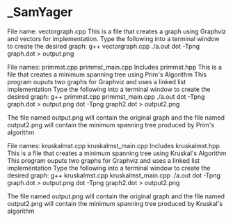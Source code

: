# _SamYager

File name: vectorgraph.cpp
This is a file that creates a graph using Graphviz and vectors for implementation.
Type the following into a terminal window to create the desired graph:
  g++ vectorgraph.cpp
  ./a.out
  dot -Tpng graph.dot > output.png


File names: primmst.cpp primmst_main.cpp
	Includes primmst.hpp
This is a file that creates a minimum spanning tree using Prim's Algorithm
This program ouputs two graphs for Graphviz and uses a linked list implementation
Type the following into a terminal window to create the desired graph:
	g++ primmst.cpp primmst_main.cpp
	./a.out
	dot -Tpng graph.dot > output.png
	dot -Tpng graph2.dot > output2.png

The file named output.png will contain the original graph and the file named output2.png will contain the minimum spanning tree produced by Prim's algorithm


File names: kruskalmst.cpp kruskalmst_main.cpp
	Includes kruskalmst.hpp
This is a file that creates a minimum spanning tree using Kruskal's Algorithm
This program ouputs two graphs for Graphviz and uses a linked list implementation
Type the following into a terminal window to create the desired graph:
	g++ kruskalmst.cpp kruskalmst_main.cpp
	./a.out
	dot -Tpng graph.dot > output.png
	dot -Tpng graph2.dot > output2.png

The file named output.png will contain the original graph and the file named output2.png will contain the minimum spanning tree produced by Kruskal's algorithm
